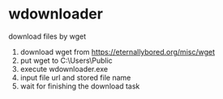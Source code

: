 # wdownloader
download files by wget

1. download wget from https://eternallybored.org/misc/wget
2. put wget to C:\Users\Public
3. execute wdownloader.exe
4. input file url and stored file name
5. wait for finishing the download task
